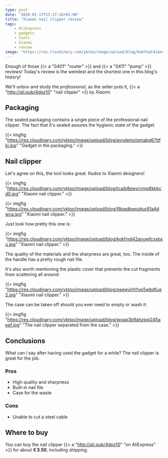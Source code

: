 ```yaml
---
type: post
date: "2020-01-17T13:37:16+01:00"
title: "Xiaomi nail clipper review"
tags:
    - AliExpress
    - gadgets
    - tools
    - Xiaomi
    - review
image: "https://res.cloudinary.com/yktoo/image/upload/blog/kokfnqt42anuwfcsxbxu.jpg"
---
```


Enough of those {{< a "0401" "router" >}} and {{< a "0411" "pump" >}} reviews! Today's review is the weirdest and the shortest one in this blog's history!

We'll unbox and study the *professional*, as the seller puts it, {{< a "http://ali.pub/4dpz10" "nail clipper" >}} by *Xiaomi*.

<!--more-->

## Packaging

The sealed packaging contains a single piece of the professional nail clipper. The fact that it's sealed assures the hygienic state of the gadget.

{{< imgfig "https://res.cloudinary.com/yktoo/image/upload/blog/avvdemolgmabg67ttfki.jpg" "Gadget in the packaging." >}}

## Nail clipper

Let's agree on this, the tool looks great. Kudos to Xiaomi designers!

{{< imgfig "https://res.cloudinary.com/yktoo/image/upload/blog/tcaib8ewvrvmp6kkbcd0.jpg" "Xiaomi nail clipper." >}}

{{< imgfig "https://res.cloudinary.com/yktoo/image/upload/blog/f8padbwpzkur81a4dwca.jpg" "Xiaomi nail clipper." >}}

Just look how pretty this one is:

{{< imgfig "https://res.cloudinary.com/yktoo/image/upload/blog/kokfnqt42anuwfcsxbxu.jpg" "Xiaomi nail clipper." >}}

The quality of the materials and the sharpness are great, too. The inside of the handle has a pretty rough nail file.

It's also worth mentioning the plastic cover that prevents the cut fragments from scattering all around:

{{< imgfig "https://res.cloudinary.com/yktoo/image/upload/blog/qsewylrfrfvp5wbdfuq2.jpg" "Xiaomi nail clipper." >}}

The case can be taken off should you ever need to empty or wash it:

{{< imgfig "https://res.cloudinary.com/yktoo/image/upload/blog/woaq3b9ahzppj245aeef.jpg" "The nail clipper separated from the case." >}}

## Conclusions

What can I say after having used the gadget for a while? The nail clipper is great for the job.

### Pros

* High quality and sharpness
* Built-in nail file
* Case for the waste

### Cons

* Unable to cut a steel cable

## Where to buy

You can buy the nail clipper {{< a "http://ali.pub/4dpz10" "on AliExpress" >}} for about **€ 3.50**, including shipping.

